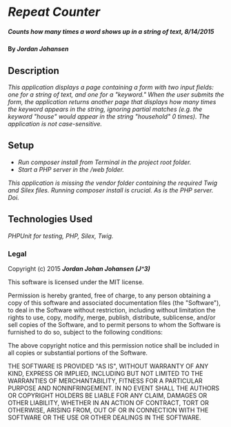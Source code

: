 # _Repeat Counter_

##### _Counts how many times a word shows up in a string of text, 8/14/2015_

#### By _**Jordan Johansen**_

## Description

_This application displays a page containing a form with two input fields: one for a string of text, and one for a "keyword."  When the user submits the form, the application returns another page that displays how many times the keyword appears in the string, ignoring partial matches (e.g. the keyword "house" would appear in the string "household" 0 times).  The application is not case-sensitive._

## Setup

* _Run composer install from Terminal in the project root folder._
* _Start a PHP server in the /web folder._

_This application is missing the vendor folder containing the required Twig and Silex files.  Running composer install is crucial.  As is the PHP server.  Doi._

## Technologies Used

_PHPUnit for testing, PHP, Silex, Twig._

### Legal

Copyright (c) 2015 **_Jordan Johan Johansen (J^3)_**

This software is licensed under the MIT license.

Permission is hereby granted, free of charge, to any person obtaining a copy
of this software and associated documentation files (the "Software"), to deal
in the Software without restriction, including without limitation the rights
to use, copy, modify, merge, publish, distribute, sublicense, and/or sell
copies of the Software, and to permit persons to whom the Software is
furnished to do so, subject to the following conditions:

The above copyright notice and this permission notice shall be included in
all copies or substantial portions of the Software.

THE SOFTWARE IS PROVIDED "AS IS", WITHOUT WARRANTY OF ANY KIND, EXPRESS OR
IMPLIED, INCLUDING BUT NOT LIMITED TO THE WARRANTIES OF MERCHANTABILITY,
FITNESS FOR A PARTICULAR PURPOSE AND NONINFRINGEMENT. IN NO EVENT SHALL THE
AUTHORS OR COPYRIGHT HOLDERS BE LIABLE FOR ANY CLAIM, DAMAGES OR OTHER
LIABILITY, WHETHER IN AN ACTION OF CONTRACT, TORT OR OTHERWISE, ARISING FROM,
OUT OF OR IN CONNECTION WITH THE SOFTWARE OR THE USE OR OTHER DEALINGS IN
THE SOFTWARE.
